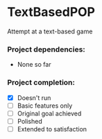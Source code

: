 # TextBasedPOP
Attempt at a text-based game


### Project dependencies:
* None so far

### Project completion:
 - [x] Doesn't run
 - [ ] Basic features only
 - [ ] Original goal achieved
 - [ ] Polished
 - [ ] Extended to satisfaction